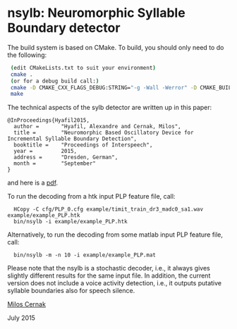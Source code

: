 # nsylb: Neuromorphic Syllable Boundary detector

The build system is based on CMake. To build, you
should only need to do the following:
```sh
 (edit CMakeLists.txt to suit your environment)
 cmake .
 (or for a debug build call:)
 cmake -D CMAKE_CXX_FLAGS_DEBUG:STRING="-g -Wall -Werror" -D CMAKE_BUILD_TYPE=debug .
 make
```

The technical aspects of the sylb detector are written up in this paper:
```
@InProceedings{Hyafil2015,
  author =       "Hyafil, Alexandre and Cernak, Milos",
  title =        "Neuromorphic Based Oscillatory Device for Incremental Syllable Boundary Detection",
  booktitle =    "Proceedings of Interspeech",
  year =         2015,
  address =      "Dresden, German",
  month =        "September"
}
```
and here is a [pdf](http://publications.idiap.ch/downloads/papers/2015/Hyafil_INTERSPEECH_2015.pdf).

To run the decoding from a htk input PLP feature file, call:
```
  HCopy -C cfg/PLP_0.cfg example/timit_train_dr3_madc0_sa1.wav example/example_PLP.htk
  bin/nsylb -i example/example_PLP.htk	
```

Alternatively, to run the decoding from some matlab input PLP feature file, call:
```
  bin/nsylb -m -n 10 -i example/example_PLP.mat
```

Please note that the nsylb is a stochastic decoder, i.e., it always gives slightly different results for the same input file. In addition, the current version does not include a voice activity detection, i.e., it outputs putative syllable boundaries also for speech silence.
 

[Milos Cernak](http://www.idiap.ch/~mcernak)

July 2015
